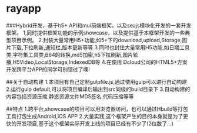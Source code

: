 # rayapp
###Hybrid开发，基于h5+ API和mui前端框架，以及seajs模块化开发的一套开发框架。
1,同时提供框架功能的示例showcase，以及提供基于本框架开发的一些典型项目示例。
2.封装大量常用H5+功能,如5+下的download,upload,Storage,图片下载,下拉刷新,通知栏,版本更新等等
3.同时也封住大量常用H5功能,如日期工具类,字符集工具类,B64的转换,md5加密,h5下拉刷新,图片轮播,H5Video,LocalStorage,IndexedDB等
4.在使用 Dcloud公司的HTML5+方案开发跨平台APP的同学可别错过了噢!

##关于自动构建
1.本项目有自己定制gulpfile.js,通过使用gulp可以进行自动构建
2.运行gulp default,可以将项目编译后输出到src同级的build目录下
3.自动构建的内容包括资源压缩,静态资源文件MD5签名,代码压缩等等


##特点
1.跨平台,showcase的项目可以用浏览器访问，也可以通过Hbuild等打包工具打包生成Android,iOS APP
2.大量实践,这个框架产生的目的本身就是为了更快的开发项目,基于这个框架实际开发上线的项目已经有不少了(2位数了...)
